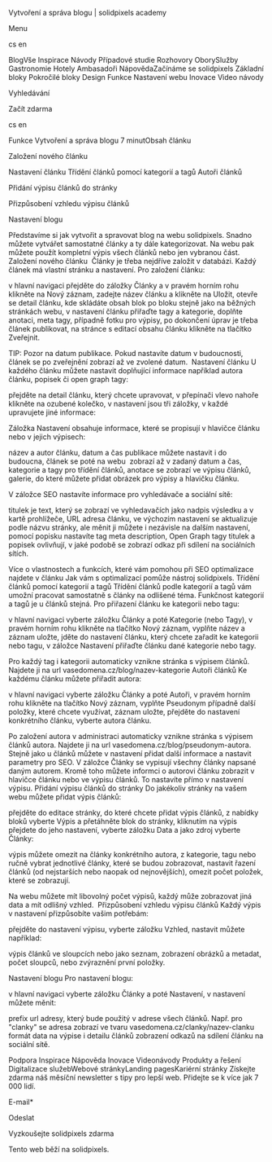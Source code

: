<p>Vytvoření a správa blogu | solidpixels academy</p>
<p>Menu</p>
<p>cs en</p>
<p>BlogVše Inspirace Návody Případové studie Rozhovory OborySlužby Gastronomie Hotely Ambasadoři NápovědaZačínáme se solidpixels Základní bloky Pokročilé bloky Design Funkce Nastavení webu Inovace Video návody</p>
<p>Vyhledávání</p>
<p>Začít zdarma</p>
<p>cs en</p>
<p>Funkce
Vytvoření a správa blogu
7 minutObsah článku</p>
<p>Založení nového článku</p>
<p>Nastavení článku
Třídění článků pomocí kategorií a tagů
Autoři článků</p>
<p>Přidání výpisu článků do stránky</p>
<p>Přizpůsobení vzhledu výpisu článků</p>
<p>Nastavení blogu</p>
<p>Představíme si jak vytvořit a spravovat blog na webu solidpixels. Snadno můžete vytvářet samostatné články a ty dále kategorizovat. Na webu pak můžete použít kompletní výpis všech článků nebo jen vybranou část. 
Založení nového článku 
Články je třeba nejdříve založit v databázi. Každý článek má vlastní stránku a nastavení.
Pro založení článku:</p>
<p>v hlavní navigaci přejděte do záložky Články a v pravém horním rohu klikněte na Nový záznam,
zadejte název článku a klikněte na Uložit,
otevře se detail článku, kde skládáte obsah blok po bloku stejně jako na běžných stránkách webu,
v nastavení článku přiřaďte tagy a kategorie, doplňte anotaci, meta tagy, případně fotku pro výpisy,
po dokončení úprav je třeba článek publikovat, na stránce s editací obsahu článku klikněte na tlačítko Zveřejnit. </p>
<p>TIP: Pozor na datum publikace. Pokud nastavíte datum v budoucnosti, článek se po zveřejnění zobrazí až ve zvolené datum. 
Nastavení článku
U každého článku můžete nastavit doplňující informace například autora článku, popisek či open graph tagy:</p>
<p>přejděte na detail článku, který chcete upravovat,
v přepínači vlevo nahoře klikněte na ozubené kolečko,
v nastavení jsou tři záložky, v každé upravujete jiné informace:</p>
<p>Záložka Nastavení obsahuje informace, které se propisují v hlavičce článku nebo v jejich výpisech:</p>
<p>název a autor článku,
datum a čas publikace můžete nastavit i do budoucna, článek se poté na webu  zobrazí až v zadaný datum a čas,
kategorie a tagy pro třídění článků,
anotace se zobrazí ve výpisu článků,
galerie, do které můžete přidat obrázek pro výpisy a hlavičku článku.</p>
<p>V záložce SEO nastavíte informace pro vyhledávače a sociální sítě:</p>
<p>titulek je text, který se zobrazí ve vyhledavačích jako nadpis výsledku a v kartě prohlížeče,
URL adresa článku, ve výchozím nastavení se aktualizuje podle názvu stránky, ale měnit ji můžete i nezávisle na dalším nastavení,
pomocí popisku nastavíte tag meta description,
Open Graph tagy titulek a popisek ovlivňují, v jaké podobě se zobrazí odkaz při sdílení na sociálních sítích.</p>
<p>Více o vlastnostech a funkcích, které vám pomohou při SEO optimalizace najdete v článku Jak vám s optimalizací pomůže nástroj solidpixels.
Třídění článků pomocí kategorií a tagů
Třídění článků podle kategorií a tagů vám umožní pracovat samostatně s články na odlišené téma. Funkčnost kategorií a tagů je u článků stejná.
Pro přiřazení článku ke kategorii nebo tagu:</p>
<p>v hlavní navigaci vyberte záložku Články a poté Kategorie (nebo Tagy),
v pravém horním rohu klikněte na tlačítko Nový záznam,
vyplňte název a záznam uložte,
jděte do nastavení článku, který chcete zařadit ke kategorii nebo tagu,
v záložce Nastavení přiřaďte článku dané kategorie nebo tagy.</p>
<p>Pro každý tag i kategorii automaticky vznikne stránka s výpisem článků. Najdete ji na url vasedomena.cz/blog/nazev-kategorie
Autoři článků
Ke každému článku můžete přiřadit autora:</p>
<p>v hlavní navigaci vyberte záložku Články a poté Autoři,
v pravém horním rohu klikněte na tlačítko Nový záznam,
vyplňte Pseudonym případně další položky, které chcete využívat,
záznam uložte,
přejděte do nastavení konkrétního článku,
vyberte autora článku.</p>
<p>Po založení autora v administraci automaticky vznikne stránka s výpisem článků autora. Najdete ji na url vasedomena.cz/blog/pseudonym-autora.
Stejně jako u článků můžete v nastavení přidat další informace a nastavit parametry pro SEO. V záložce Články se vypisují všechny články napsané daným autorem.
Kromě toho můžete informci o autorovi článku zobrazit v hlavičce článku nebo ve výpisu článků. To nastavíte přímo v nastavení výpisu.
Přidání výpisu článků do stránky
Do jakékoliv stránky na vašem webu můžete přidat výpis článků:</p>
<p>přejděte do editace stránky, do které chcete přidat výpis článků,
z nabídky bloků vyberte Výpis a přetáhněte blok do stránky,
kliknutím na výpis přejdete do jeho nastavení,
vyberte záložku Data a jako zdroj vyberte Články:</p>
<p>výpis můžete omezit na články konkrétního autora, z kategorie, tagu nebo ručně vybrat jednotlivé články, které se budou zobrazovat,
nastavit řazení článků (od nejstarších nebo naopak od nejnovějších),
omezit počet položek, které se zobrazují.  </p>
<p>Na webu můžete mít libovolný počet výpisů, každý může zobrazovat jiná data a mít odlišný vzhled. 
Přizpůsobení vzhledu výpisu článků
Každý výpis v nastavení přizpůsobíte vašim potřebám:</p>
<p>přejděte do nastavení výpisu,
vyberte záložku Vzhled, nastavit můžete například:</p>
<p>výpis článků ve sloupcích nebo jako seznam,
zobrazení obrázků a metadat,
počet sloupců,
nebo zvýraznění první položky. </p>
<p>Nastavení blogu
Pro nastavení blogu:</p>
<p>v hlavní navigaci vyberte záložku Články a poté Nastavení,
v nastavení můžete měnit:</p>
<p>prefix url adresy, který bude použitý v adrese všech článků. Např. pro "clanky" se adresa zobrazí ve tvaru vasedomena.cz/clanky/nazev-clanku
formát data na výpise i detailu článků
zobrazení odkazů na sdílení článku na sociální sítě.</p>
<p>Podpora
 Inspirace
Nápověda
Inovace
Videonávody
 Produkty a řešení
 Digitalizace služebWebové stránkyLanding pagesKariérní stránky Získejte zdarma náš měsíční newsletter s tipy pro lepší web. Přidejte se k více jak 7 000 lidí.</p>
<p>E-mail*</p>
<p>Odeslat</p>
<p>Vyzkoušejte solidpixels zdarma</p>
<p>Tento web běží na solidpixels.</p>